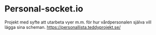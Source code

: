 # Personal-socket.io
Projekt med syfte att utarbeta vyer m.m. för hur vårdpersonalen själva vill lägga sina scheman. https://personallista.teddyprojekt.se/
